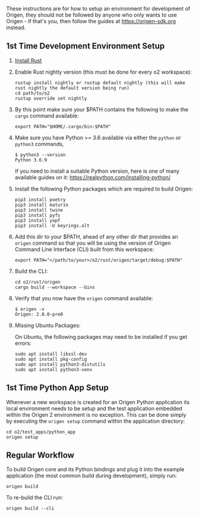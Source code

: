 These instructions are for how to setup an environment for development of Origen, they should not be followed by
anyone who only wants to use Origen - if that's you, then follow the guides at https://origen-sdk.org instead.

## 1st Time Development Environment Setup

1) [Install Rust](https://www.rust-lang.org/tools/install)

2) Enable Rust nightly version (this must be done for every o2 workspace):

   ~~~
   rustup install nightly or rustup default nightly (this will make rust nightly the default version being run)
   cd path/to/o2
   rustup override set nightly
   ~~~

3) By this point make sure your $PATH contains the following to make the `cargo` command available:

   ~~~
   export PATH="$HOME/.cargo/bin:$PATH"
   ~~~

4) Make sure you have Python >= 3.6 available via either the `python` or `python3` commands, 

   ~~~
   $ python3 --version
   Python 3.6.9
   ~~~

   If you need to install a suitable Python version, here is one of many available guides on it: https://realpython.com/installing-python/

5) Install the following Python packages which are required to build Origen:

   ~~~
   pip3 install poetry
   pip3 install maturin
   pip3 install twine
   pip3 install pyfs
   pip3 install yapf
   pip3 install -U keyrings.alt
   ~~~

6) Add this dir to your $PATH, ahead of any other dir that provides an `origen` command so that you will be using
   the version of Origen Command Line Interface (CLI) built from this workspace:

   ~~~
   export PATH="</path/to/your>/o2/rust/origen/target/debug:$PATH"
   ~~~

7) Build the CLI:

   ~~~
   cd o2/rust/origen
   cargo build --workspace --bins
   ~~~

8) Verify that you now have the `origen` command available:

   ~~~
   $ origen -v
   Origen: 2.0.0-pre0
   ~~~

9) Missing Ubuntu Packages:

   On Ubuntu, the following packages may need to be installed if you get errors:
   
   ~~~
   sudo apt install libssl-dev
   sudo apt install pkg-config
   sudo apt install python3-distutils
   sudo apt install python3-venv
   ~~~

## 1st Time Python App Setup

Whenever a new workspace is created for an Origen Python application its local environment needs to be setup and the test
application embedded within the Origen 2 environment is no exception.
This can be done simply by executing the `origen setup` command within the application directory:

~~~
cd o2/test_apps/python_app
origen setup
~~~

## Regular Workflow

To build Origen core and its Python bindings and plug it into the example application (the most common build during
development), simply run:

~~~
origen build
~~~

To re-build the CLI run:

~~~
origen build --cli
~~~
